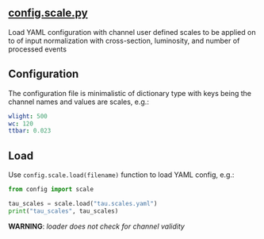 ## [config.scale.py](https://github.com/ksamdev/exo_plots/blob/master/config/scale.py)

Load YAML configuration with channel user defined scales to be applied on to of
input normalization with cross-section, luminosity, and number of processed
events

## Configuration

The configuration file is minimalistic of dictionary type with keys being
the channel names and values are scales, e.g.:

```yaml
wlight: 500
wc: 120
ttbar: 0.023
```

## Load

Use ```config.scale.load(filename)``` function to load YAML config, e.g.:

```python
from config import scale

tau_scales = scale.load("tau.scales.yaml")
print("tau_scales", tau_scales)
```

**WARNING**: _loader does not check for channel validity_
